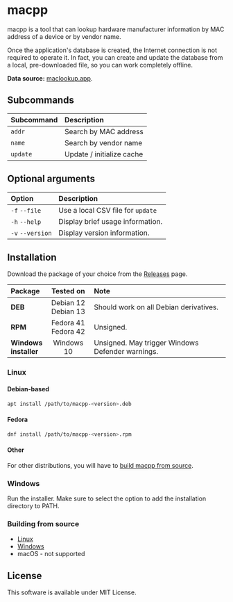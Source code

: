 # macpp

macpp is a tool that can lookup hardware manufacturer information by MAC address of a device or by vendor name.

Once the application's database is created, the Internet connection is not required to operate it. In fact, you can create and update the database from a local, pre-downloaded file, so you can work completely offline.

**Data source:** [maclookup.app](https://maclookup.app/downloads/csv-database).

## Subcommands

| Subcommand       | Description                            |
|:-----------------|:---------------------------------------|
| `addr`           | Search by MAC address                  |
| `name`           | Search by vendor name                  |
| `update`         | Update / initialize cache              |

## Optional arguments

| Option           | Description                            |
|:-----------------|:---------------------------------------|
| `-f` `--file`    | Use a local CSV file for `update`      |
| `-h` `--help`    | Display brief usage information.       |
| `-v` `--version` | Display version information.           |

## Installation

Download the package of your choice from the [Releases](https://github.com/Zedran/macpp/releases) page.

| Package                  | Tested on              | Note                                             |
|:-------------------------|:----------------------:|:-------------------------------------------------|
| **DEB**                  | Debian 12<br>Debian 13 | Should work on all Debian derivatives.           |
| **RPM**                  | Fedora 41<br>Fedora 42 | Unsigned.                                        |
| **Windows<br>installer** | Windows 10             | Unsigned. May trigger Windows Defender warnings. |

### Linux

#### Debian-based

```bash
apt install /path/to/macpp-<version>.deb
```

#### Fedora

```bash
dnf install /path/to/macpp-<version>.rpm
```

#### Other

For other distributions, you will have to [build macpp from source](doc/build_linux.md).

### Windows

Run the installer. Make sure to select the option to add the installation directory to PATH.

### Building from source

* [Linux](doc/build_linux.md)
* [Windows](doc/build_windows.md)
* macOS - not supported

## License

This software is available under MIT License.
